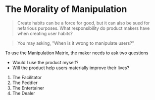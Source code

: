 # The Morality of Manipulation

> Create habits can be a force for good, but it can also be sued for nefarious purposes. What responsibility do product makers have when creating user habits?

> You may asking, "When is it wrong to manipulate users?"


To use the Manipulation Matrix, the maker needs to ask two questions
+ Would I use the product myself?
+ Will the product help users materially improve their lives?

1. The Facilitator
2. The Peddler
3. The Entertainer
4. The Dealer
